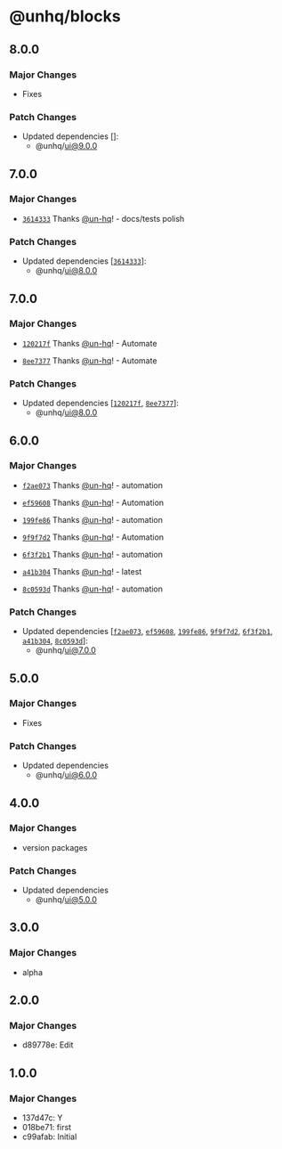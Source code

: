 # @unhq/blocks

## 8.0.0

### Major Changes

- Fixes

### Patch Changes

- Updated dependencies []:
  - @unhq/ui@9.0.0

## 7.0.0

### Major Changes

- [`3614333`](https://github.com/un-hq/unui/commit/3614333ad637deae8a59505a7801a19132f97b70) Thanks [@un-hq](https://github.com/un-hq)! - docs/tests polish

### Patch Changes

- Updated dependencies [[`3614333`](https://github.com/un-hq/unui/commit/3614333ad637deae8a59505a7801a19132f97b70)]:
  - @unhq/ui@8.0.0

## 7.0.0

### Major Changes

- [`120217f`](https://github.com/un-hq/unui/commit/120217f70f308c78c2fd6f4edb72e9ce10842037) Thanks [@un-hq](https://github.com/un-hq)! - Automate

- [`8ee7377`](https://github.com/un-hq/unui/commit/8ee73773e60a41a056d9adc8cae99ff69ce0d06b) Thanks [@un-hq](https://github.com/un-hq)! - Automate

### Patch Changes

- Updated dependencies [[`120217f`](https://github.com/un-hq/unui/commit/120217f70f308c78c2fd6f4edb72e9ce10842037), [`8ee7377`](https://github.com/un-hq/unui/commit/8ee73773e60a41a056d9adc8cae99ff69ce0d06b)]:
  - @unhq/ui@8.0.0

## 6.0.0

### Major Changes

- [`f2ae073`](https://github.com/un-hq/unui/commit/f2ae073af5dd5917c0eb42288b045f81c899a476) Thanks [@un-hq](https://github.com/un-hq)! - automation

- [`ef59608`](https://github.com/un-hq/unui/commit/ef59608619a0e81679b1b6d6a79a7d5f248340f3) Thanks [@un-hq](https://github.com/un-hq)! - Automation

- [`199fe86`](https://github.com/un-hq/unui/commit/199fe86e416a64ac555fce56e4c1379d0c57cb12) Thanks [@un-hq](https://github.com/un-hq)! - automation

- [`9f9f7d2`](https://github.com/un-hq/unui/commit/9f9f7d238beaa1f5029014e7deba32eb9aab9c81) Thanks [@un-hq](https://github.com/un-hq)! - Automation

- [`6f3f2b1`](https://github.com/un-hq/unui/commit/6f3f2b11ddbd430f5b57171efd5a7ab2d3c94305) Thanks [@un-hq](https://github.com/un-hq)! - automation

- [`a41b304`](https://github.com/un-hq/unui/commit/a41b304db1a7accfd071126631e5ab1188753dde) Thanks [@un-hq](https://github.com/un-hq)! - latest

- [`8c0593d`](https://github.com/un-hq/unui/commit/8c0593dbaf3658fa5b36032e13fab6648b60b131) Thanks [@un-hq](https://github.com/un-hq)! - automation

### Patch Changes

- Updated dependencies [[`f2ae073`](https://github.com/un-hq/unui/commit/f2ae073af5dd5917c0eb42288b045f81c899a476), [`ef59608`](https://github.com/un-hq/unui/commit/ef59608619a0e81679b1b6d6a79a7d5f248340f3), [`199fe86`](https://github.com/un-hq/unui/commit/199fe86e416a64ac555fce56e4c1379d0c57cb12), [`9f9f7d2`](https://github.com/un-hq/unui/commit/9f9f7d238beaa1f5029014e7deba32eb9aab9c81), [`6f3f2b1`](https://github.com/un-hq/unui/commit/6f3f2b11ddbd430f5b57171efd5a7ab2d3c94305), [`a41b304`](https://github.com/un-hq/unui/commit/a41b304db1a7accfd071126631e5ab1188753dde), [`8c0593d`](https://github.com/un-hq/unui/commit/8c0593dbaf3658fa5b36032e13fab6648b60b131)]:
  - @unhq/ui@7.0.0

## 5.0.0

### Major Changes

- Fixes

### Patch Changes

- Updated dependencies
  - @unhq/ui@6.0.0

## 4.0.0

### Major Changes

- version packages

### Patch Changes

- Updated dependencies
  - @unhq/ui@5.0.0

## 3.0.0

### Major Changes

- alpha

## 2.0.0

### Major Changes

- d89778e: Edit

## 1.0.0

### Major Changes

- 137d47c: Y
- 018be71: first
- c99afab: Initial
